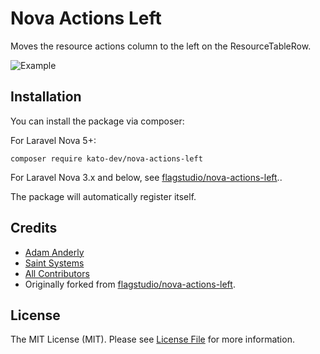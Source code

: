 # Nova Actions Left

Moves the resource actions column to the left on the ResourceTableRow.

![Example](screenshot.png)

## Installation

You can install the package via composer:

For Laravel Nova 5+:

`composer require kato-dev/nova-actions-left`

For Laravel Nova 3.x and below, see [flagstudio/nova-actions-left](https://github.com/flagstudio/nova-actions-left)..

The package will automatically register itself.

## Credits

- [Adam Anderly](https://github.com/anderly)
- [Saint Systems](https://github.com/saintsystems)
- [All Contributors](../../contributors)
- Originally forked from [flagstudio/nova-actions-left](https://github.com/flagstudio/nova-actions-left).

## License

The MIT License (MIT). Please see [License File](LICENSE.md) for more information.
